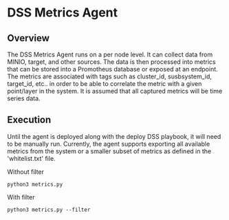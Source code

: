 
# DSS Metrics Agent

## Overview
The DSS Metrics Agent runs on a per node level. It can collect data from MINIO, target, and other sources. The data is then processed
into metrics that can be stored into a Promotheus database or exposed at an endpoint. The metrics are associated with tags such as 
cluster_id, susbsystem_id, target_id, etc.. in order to be able to correlate the metric with a given point/layer in the system. It 
is assumed that all captured metrics will be time series data.

## Execution

Until the agent is deployed along with the deploy DSS playbook, it will need to be manually run. Currently, the agent supports
exporting all available metrics from the system or a smaller subset of metrics as defined in the 'whitelist.txt' file.

Without filter
```
python3 metrics.py
```

With filter
```
python3 metrics.py --filter
```